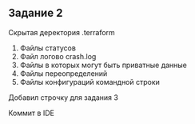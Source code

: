 ## Задание 2

Скрытая деректория .terraform
1. Файлы статусов
2. Файл логово crash.log
3. Файлы в которых могут быть приватные данные
4. Файлы переопределений
5. Файлы конфигураций командной строки

Добавил строчку для задания 3

Коммит в IDE



